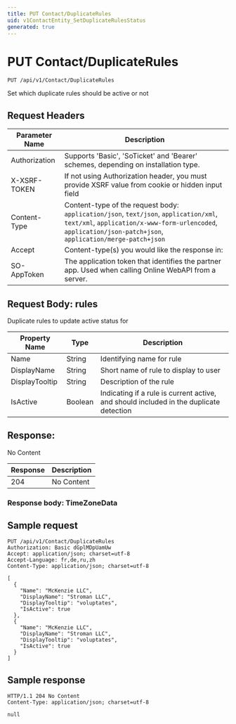 ```yaml
---
title: PUT Contact/DuplicateRules
uid: v1ContactEntity_SetDuplicateRulesStatus
generated: true
---
```


# PUT Contact/DuplicateRules

```http
PUT /api/v1/Contact/DuplicateRules
```

Set which duplicate rules should be active or not








## Request Headers

| Parameter Name | Description |
|----------------|-------------|
| Authorization  | Supports 'Basic', 'SoTicket' and 'Bearer' schemes, depending on installation type. |
| X-XSRF-TOKEN   | If not using Authorization header, you must provide XSRF value from cookie or hidden input field |
| Content-Type | Content-type of the request body: `application/json`, `text/json`, `application/xml`, `text/xml`, `application/x-www-form-urlencoded`, `application/json-patch+json`, `application/merge-patch+json` |
| Accept         | Content-type(s) you would like the response in:  |
| SO-AppToken | The application token that identifies the partner app. Used when calling Online WebAPI from a server. |

## Request Body: rules 

Duplicate rules to update active status for 

| Property Name | Type |  Description |
|----------------|------|--------------|
| Name | String | Identifying name for rule |
| DisplayName | String | Short name of rule to display to user |
| DisplayTooltip | String | Description of the rule |
| IsActive | Boolean | Indicating if a rule is current active, and should included in the duplicate detection |

## Response:

No Content

| Response | Description |
|----------------|-------------|
| 204 | No Content |

### Response body: TimeZoneData


## Sample request

```http!
PUT /api/v1/Contact/DuplicateRules
Authorization: Basic dGplMDpUamUw
Accept: application/json; charset=utf-8
Accept-Language: fr,de,ru,zh
Content-Type: application/json; charset=utf-8

[
  {
    "Name": "McKenzie LLC",
    "DisplayName": "Stroman LLC",
    "DisplayTooltip": "voluptates",
    "IsActive": true
  },
  {
    "Name": "McKenzie LLC",
    "DisplayName": "Stroman LLC",
    "DisplayTooltip": "voluptates",
    "IsActive": true
  }
]
```

## Sample response

```http_
HTTP/1.1 204 No Content
Content-Type: application/json; charset=utf-8

null
```